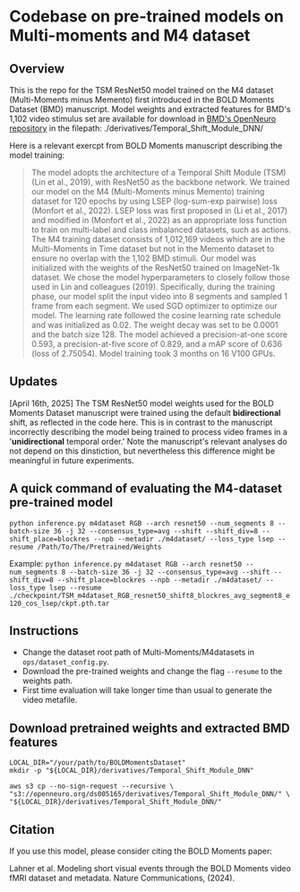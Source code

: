 # Codebase on pre-trained models on Multi-moments and M4 dataset

## Overview
This is the repo for the TSM ResNet50 model trained on the M4 dataset (Multi-Moments minus Memento) first introduced in the BOLD Moments Dataset (BMD) manuscript.
Model weights and extracted features for BMD's 1,102 video stimulus set are available for download in [BMD's OpenNeuro repository](https://openneuro.org/datasets/ds005165) in the filepath: ./derivatives/Temporal_Shift_Module_DNN/

Here is a relevant exercpt from BOLD Moments manuscript describing the model training:
>The model adopts the architecture of a Temporal Shift Module (TSM) (Lin et al., 2019), with ResNet50 as the backbone network. We trained our model on the M4 (Multi-Moments minus Memento) training dataset for 120 epochs by using LSEP (log-sum-exp pairwise) loss (Monfort et al., 2022). LSEP loss was first proposed in (Li et al., 2017) and modified in (Monfort et al., 2022) as an appropriate loss function to train on multi-label and class imbalanced datasets, such as actions. The M4 training dataset consists of 1,012,169 videos which are in the Multi-Moments in Time dataset but not in the Memento dataset to ensure no overlap with the 1,102 BMD stimuli. Our model was initialized with the weights of the ResNet50 trained on ImageNet-1k dataset. We chose the model hyperparameters to closely follow those used in Lin and colleagues (2019). Specifically, during the training phase, our model split the input video into 8 segments and sampled 1 frame from each segment. We used SGD optimizer to optimize our model. The learning rate followed the cosine learning rate schedule and was initialized as 0.02. The weight decay was set to be 0.0001 and the batch size 128. The model achieved a precision-at-one score 0.593, a precision-at-five score of 0.829, and a mAP score of 0.636 (loss of 2.75054). Model training took 3 months on 16 V100 GPUs.

## Updates

[April 16th, 2025] The TSM ResNet50 model weights used for the BOLD Moments Dataset manuscript were trained using the default **bidirectional** shift, as reflected in the code here. This is in contrast to the manuscript incorrectly describing the model being trained to process video frames in a '**unidirectional** temporal order.' Note the manuscript's relevant analyses do not depend on this dinstiction, but nevertheless this difference might be meaningful in future experiments.

## A quick command of evaluating the M4-dataset pre-trained model

```
python inference.py m4dataset RGB --arch resnet50 --num_segments 8 --batch-size 36 -j 32 --consensus_type=avg --shift --shift_div=8 --shift_place=blockres --npb --metadir ./m4dataset/ --loss_type lsep --resume /Path/To/The/Pretrained/Weights
```

Example: ```python inference.py m4dataset RGB --arch resnet50 --num_segments 8 --batch-size 36 -j 32 --consensus_type=avg --shift --shift_div=8 --shift_place=blockres --npb --metadir ./m4dataset/ --loss_type lsep --resume ./checkpoint/TSM_m4dataset_RGB_resnet50_shift8_blockres_avg_segment8_e120_cos_lsep/ckpt.pth.tar```

## Instructions

* Change the dataset root path of Multi-Moments/M4datasets in ```ops/dataset_config.py```.
* Download the pre-trained weights and change the flag ```--resume``` to the weights path.
* First time evaluation will take longer time than usual to generate the video metafile.

## Download pretrained weights and extracted BMD features
```
LOCAL_DIR="/your/path/to/BOLDMomentsDataset"
mkdir -p "${LOCAL_DIR}/derivatives/Temporal_Shift_Module_DNN"

aws s3 cp --no-sign-request --recursive \
"s3://openneuro.org/ds005165/derivatives/Temporal_Shift_Module_DNN/" \
"${LOCAL_DIR}/derivatives/Temporal_Shift_Module_DNN/"
```

## Citation
If you use this model, please consider citing the BOLD Moments paper:

Lahner et al. Modeling short visual events through the BOLD Moments video fMRI dataset and metadata. Nature Communications, (2024).
